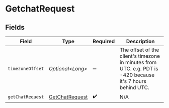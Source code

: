# GetchatRequest


## Fields

| Field                                                                                                      | Type                                                                                                       | Required                                                                                                   | Description                                                                                                |
| ---------------------------------------------------------------------------------------------------------- | ---------------------------------------------------------------------------------------------------------- | ---------------------------------------------------------------------------------------------------------- | ---------------------------------------------------------------------------------------------------------- |
| `timezoneOffset`                                                                                           | *Optional\<Long>*                                                                                          | :heavy_minus_sign:                                                                                         | The offset of the client's timezone in minutes from UTC. e.g. PDT is -420 because it's 7 hours behind UTC. |
| `getChatRequest`                                                                                           | [GetChatRequest](../../models/components/GetChatRequest.md)                                                | :heavy_check_mark:                                                                                         | N/A                                                                                                        |